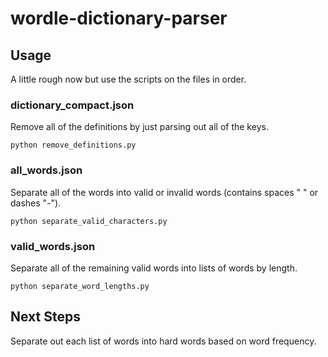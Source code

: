 # wordle-dictionary-parser
## Usage
A little rough now but use the scripts on the files in order.
### dictionary_compact.json
Remove all of the definitions by just parsing out all of the keys.
```
python remove_definitions.py
```
### all_words.json
Separate all of the words into valid or invalid words (contains spaces " " or dashes "-").
```
python separate_valid_characters.py
```
### valid_words.json
Separate all of the remaining valid words into lists of words by length.
```
python separate_word_lengths.py
```
## Next Steps
Separate out each list of words into hard words based on word frequency.